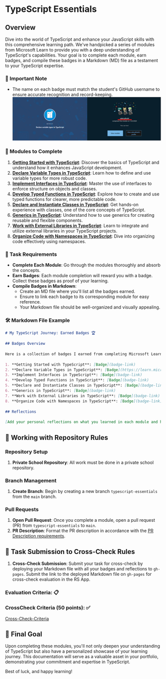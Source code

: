 # TypeScript Essentials

## Overview

Dive into the world of TypeScript and enhance your JavaScript skills with this comprehensive learning path. We've handpicked a series of modules from Microsoft Learn to provide you with a deep understanding of TypeScript's capabilities. Your goal is to complete each module, earn badges, and compile these badges in a Markdown (MD) file as a testament to your TypeScript expertise.

### 📌 Important Note

- The name on each badge must match the student's GitHub username to ensure accurate recognition and record-keeping.
  ![Alt text](image.png)

### 📖 Modules to Complete

1. **[Getting Started with TypeScript](https://learn.microsoft.com/en-us/training/modules/typescript-get-started/)**: Discover the basics of TypeScript and understand how it enhances JavaScript development.
2. **[Declare Variable Types in TypeScript](https://learn.microsoft.com/en-us/training/modules/typescript-declare-variable-types/)**: Learn how to define and use variable types for more robust code.
3. **[Implement Interfaces in TypeScript](https://learn.microsoft.com/en-us/training/modules/typescript-implement-interfaces/)**: Master the use of interfaces to enforce structure on objects and classes.
4. **[Develop Typed Functions in TypeScript](https://learn.microsoft.com/en-us/training/modules/typescript-develop-typed-functions/)**: Explore how to create and use typed functions for clearer, more predictable code.
5. **[Declare and Instantiate Classes in TypeScript](https://learn.microsoft.com/en-us/training/modules/typescript-declare-instantiate-classes/)**: Get hands-on experience with classes, one of the core concepts of TypeScript.
6. **[Generics in TypeScript](https://learn.microsoft.com/en-us/training/modules/typescript-generics/)**: Understand how to use generics for creating reusable and flexible components.
7. **[Work with External Libraries in TypeScript](https://learn.microsoft.com/en-us/training/modules/typescript-work-external-libraries/)**: Learn to integrate and utilize external libraries in your TypeScript projects.
8. **[Organize Code with Namespaces in TypeScript](https://learn.microsoft.com/en-us/training/modules/typescript-namespaces-organize-code/)**: Dive into organizing code effectively using namespaces.

### 📝 Task Requirements

- **Complete Each Module**: Go through the modules thoroughly and absorb the concepts.
- **Earn Badges**: Each module completion will reward you with a badge. Collect these badges as proof of your learning.
- **Compile Badges in Markdown**:
  - Create an MD file where you'll list all the badges earned.
  - Ensure to link each badge to its corresponding module for easy reference.
  - Your Markdown file should be well-organized and visually appealing.

### 🛠️ Markdown File Example

```markdown
# My TypeScript Journey: Earned Badges 🏆

## Badges Overview

Here is a collection of badges I earned from completing Microsoft Learn's TypeScript modules:

1. **Getting Started with TypeScript**: [Badge](badge-link)
2. **Declare Variable Types in TypeScript**: [Badge](https://learn.microsoft.com/api/achievements/share/en-us/ValeryDluski/HYTXXB38?sharingId=10189BC4D7E76BC1)
3. **Implement Interfaces in TypeScript**: [Badge](badge-link)
4. **Develop Typed Functions in TypeScript**: [Badge](badge-link)
5. **Declare and Instantiate Classes in TypeScript**: [Badge](badge-link)
6. **Generics in TypeScript**: [Badge](badge-link)
7. **Work with External Libraries in TypeScript**: [Badge](badge-link)
8. **Organize Code with Namespaces in TypeScript**: [Badge](badge-link)

## Reflections

[Add your personal reflections on what you learned in each module and how it contributes to your development skills]
```

## 🚀 Working with Repository Rules

### Repository Setup

1. **Private School Repository**: All work must be done in a private school repository.

### Branch Management

1. **Create Branch**: Begin by creating a new branch `typescript-essentials` from the `main` branch.

### Pull Requests

1. **Open Pull Request**: Once you complete a module, open a pull request (PR) from `typescript-essentials` to `main`.
2. **PR Description**: Format the PR description in accordance with the [PR Description requirements](https://docs.rs.school/#/en/pull-request-review-process?id=description-example).

## 💼 Task Submission to Cross-Check Rules

1. **Cross-Check Submission**: Submit your task for cross-check by deploying your Markdown file with all your badges and reflections to `gh-pages`. Submit the link to the deployed Markdown file on `gh-pages` for cross-check evaluation in the RS App.

### Evaluation Criteria: 📋

### CrossCheck Criteria (50 points): ✅

[Cross-Check-Criteria](./CrossCheckCriteria.md)

## 🌟 Final Goal

Upon completing these modules, you'll not only deepen your understanding of TypeScript but also have a personalized showcase of your learning journey. This documentation will serve as a valuable asset in your portfolio, demonstrating your commitment and expertise in TypeScript.

Best of luck, and happy learning!
